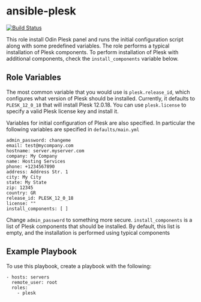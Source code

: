 ansible-plesk
=============

[![Build
Status](https://travis-ci.org/tzermias/ansible-plesk.svg?branch=master)](https://travis-ci.org/tzermias/ansible-plesk)


This role install Odin Plesk panel and runs the initial configuration script
along with some predefined variables. The role performs a typical installation
of Plesk components. To perform installation of Plesk with additional
components, check the `install_components` variable below.

Role Variables
--------------
The most common variable that you would use is `plesk.release_id`, which
configures what version of Plesk should be installed. Currently, it defaults to
`PLESK_12_0_18` that will install Plesk 12.0.18. You can use `plesk.license` to
specify a valid Plesk license key and install it.

Variables for initial configuration of Plesk are also specified. In particular
the following variables are specified in `defaults/main.yml`

    admin_password: changeme
    email: test@mycompany.com
    hostname: server.myserver.com
    company: My Company
    name: Hosting Services
    phone: +1234567890
    address: Address Str. 1
    city: My City
    state: My State
    zip: 12345
    country: GR
    release_id: PLESK_12_0_18
    license: ""
    install_components: [ ]

Change `admin_password` to something more secure. `install_components` is a list
of Plesk components that should be installed. By default, this list is empty,
and the installation is performed using typical components

Example Playbook
----------------
To use this playbook, create a playbook with the following:

    - hosts: servers
      remote_user: root
      roles:
        - plesk

<!-- vi: tw=80 -->
